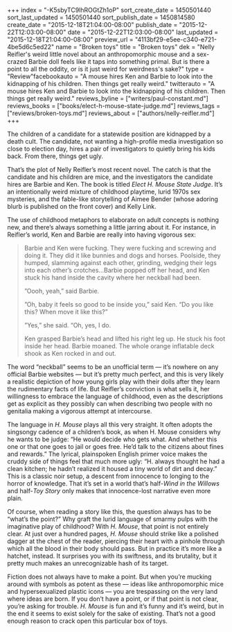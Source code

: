 +++
index = "-K5sbyTC9lhROGtZh1oP"
sort_create_date = 1450501440
sort_last_updated = 1450501440
sort_publish_date = 1450814580
create_date = "2015-12-18T21:04:00-08:00"
publish_date = "2015-12-22T12:03:00-08:00"
date = "2015-12-22T12:03:00-08:00"
last_updated = "2015-12-18T21:04:00-08:00"
preview_url = "4113bf29-e5ee-c340-e721-4be5d6c5ed22"
name = "Broken toys"
title = "Broken toys"
dek = "Nelly Reifler's weird little novel about an anthropomorphic mouse and a sex-crazed Barbie doll feels like it taps into something primal. But is there a point to all the oddity, or is it just weird for weirdness's sake?"
type = "Review"facebookauto = "A mouse hires Ken and Barbie to look into the kidnapping of his children. Then things get really weird."
twitterauto = "A mouse hires Ken and Barbie to look into the kidnapping of his children. Then things get really weird."
reviews_byline = ["writers/paul-constant.md"]
reviews_books = ["books/elect-h-mouse-state-judge.md"]
reviews_tags = ["reviews/broken-toys.md"]
reviews_about = ["authors/nelly-reifler.md"]
+++

The children of a candidate for a statewide position are kidnapped by a death cult. The candidate, not wanting a high-profile media investigation so close to election day, hires a pair of investigators to quietly bring his kids back. From there, things get ugly. 

That’s the plot of Nelly Reifler’s most recent novel. The catch is that the candidate and his children are mice, and the investigators the candidate hires are Barbie and Ken. The book is titled  *Elect H. Mouse State Judge*. It’s an intentionally weird mixture of childhood playtime, lurid 1970s sex mysteries, and the fable-like storytelling of Aimee Bender (whose adoring blurb is published on the front cover) and Kelly Link.

The use of childhood metaphors to elaborate on adult concepts is nothing new, and there’s always something a little jarring about it. For instance, in Reifler’s world, Ken and Barbie are really into having vigorous sex:

<blockquote><p>Barbie and Ken were fucking. They were fucking and screwing and doing it. They did it like bunnies and dogs and horses. Poolside, they humped, slamming against each other, grinding, wedging their legs into each other’s crotches…Barbie popped off her head, and Ken stuck his hand inside the cavity where her neckball had been.</p>
<p>”Oooh, yeah,” said Barbie.</p>
<p>”Oh, baby it feels so good to be inside you,” said Ken. “Do you like this? When move it like this?”</p>
<p>”Yes,” she said. “Oh, yes, I do.</p>
<p>Ken grasped Barbie’s head and lifted his right leg up. He stuck his foot inside her head. Barbie moaned. The whole orange inflatable deck shook as Ken rocked in and out.</p></blockquote>

The word “neckball” seems to be an unofficial term — it’s nowhere on any official Barbie websites — but it’s pretty much perfect, and this is very likely a realistic depiction of how young girls play with their dolls after they learn the rudimentary facts of life. But Reifler’s conviction is what sells it, her willingness to embrace the language of childhood, even as the descriptions get as explicit as they possibly can when describing two people with no genitalia making a vigorous attempt at intercourse.

The language in *H. Mouse* plays all this very straight. It often adopts the singsongy cadence of a children’s book, as when H. Mouse considers why he wants to be judge: “He would decide who gets what. And whether this one or that one goes to jail or goes free. He’d talk to the citizens about fines and rewards.” The lyrical, plainspoken English primer voice makes the cruddy side of things feel that much more ugly: “H. always thought he had a clean kitchen; he hadn’t realized it housed a tiny world of dirt and decay.” This is a classic noir setup, a descent from innocence to longing to the horror of knowledge. That it’s set in a world that’s half-*Wind in the Willows* and half-*Toy Story* only makes that innocence-lost narrative even more plain.

Of course, when reading a story like this, the question always has to be “what’s the point?” Why graft the lurid language of smarmy pulps with the imaginative play of childhood? With *H. Mouse*, that point is not entirely clear. At just over a hundred pages, *H. Mouse* should strike like a polished dagger at the chest of the reader, piercing their heart with a pinhole through which all the blood in their body should pass. But in practice it’s more like a hatchet, instead. It surprises you with its swiftness, and its brutality, but it pretty much makes an unrecognizable hash of its target.

Fiction does not always have to make a point. But when you’re mucking around with symbols as potent as these — ideas like anthropomorphic mice and hypersexualized plastic icons — you are trespassing on the very land where ideas are born. If you don’t have a point, or if that point is not clear, you’re asking for trouble. *H. Mouse* is fun and it’s funny and it’s weird, but in the end it seems to exist solely for the sake of existing. That’s not a good enough reason to crack open this particular box of toys. 